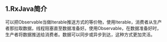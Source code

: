 ## 1.RxJava简介

可以把Observable当做Iterable推送方式的等价物，使用Iterable，消费者从生产者那拉取数据，线程阻塞直至数据准备好。使用Observable，在数据准备好时，生产者将数据推送给消费者。数据可以同步或异步到达，这种方式更加灵活。